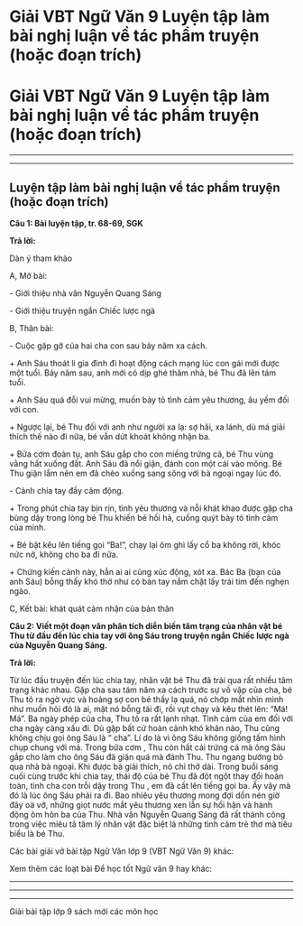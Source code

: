 # Giải VBT Ngữ Văn 9 Luyện tập làm bài nghị luận về tác phẩm truyện (hoặc đoạn trích)

# Giải VBT Ngữ Văn 9 Luyện tập làm bài nghị luận về tác phẩm truyện (hoặc đoạn trích)

* * *

* * *

## Luyện tập làm bài nghị luận về tác phẩm truyện (hoặc đoạn trích)

**Câu 1: Bài luyện tập, tr. 68-69, SGK**

**Trả lời:**

Dàn ý tham khảo

A, Mở bài:

\- Giới thiệu nhà văn Nguyễn Quang Sáng

\- Giới thiệu truyện ngắn Chiếc lược ngà

B, Thân bài:

\- Cuộc gặp gỡ của hai cha con sau bảy năm xa cách.

\+ Anh Sáu thoát li gia đình đi hoạt động cách mạng lúc con gái mới được một tuổi. Bảy năm sau, anh mới có dịp ghé thăm nhà, bé Thu đã lên tám tuổi.

\+ Anh Sáu quá đỗi vui mừng, muốn bày tỏ tình cảm yêu thương, âu yếm đối với con.

\+ Ngược lại, bé Thu đối với anh như người xa lạ: sợ hãi, xa lánh, dù má giải thích thế nào đi nữa, bé vẫn dứt khoát không nhận ba.

\+ Bữa cơm đoàn tụ, anh Sáu gắp cho con miếng trứng cá, bé Thu vùng vằng hất xuống đất. Anh Sáu đã nổi giận, đánh con một cái vào mông. Bé Thu giận lắm nên em đã chèo xuồng sang sông với bà ngoại ngay lúc đó.

\- Cảnh chia tay đầy cảm động.

\+ Trong phút chia tay bịn rịn, tình yêu thương và nỗi khát khao được gặp cha bùng dậy trong lòng bé Thu khiến bé hối hả, cuống quýt bày tỏ tình cảm của minh.

\+ Bé bật kêu lên tiếng gọi “Ba!”, chạy lại ôm ghì lấy cổ ba không rời, khóc nức nở, không cho ba đi nữa.

\+ Chứng kiến cảnh này, hẳn ai ai cũng xúc động, xót xa. Bác Ba (bạn của anh Sáu) bỗng thấy khó thở như có bàn tay nắm chặt lấy trái tim đến nghẹn ngào.

C, Kết bài: khát quát cảm nhận của bản thân

**Câu 2: Viết một đoạn văn phân tích diễn biến tâm trạng của nhân vật bé Thu từ đầu đến lúc chia tay với ông Sáu trong truyện ngắn Chiếc lược ngà của Nguyễn Quang Sáng.**

**Trả lời:**

Từ lúc đầu truyện đến lúc chia tay, nhân vật bé Thu đã trải qua rất nhiều tâm trạng khác nhau. Gặp cha sau tám năm xa cách trước sự vồ vập của cha, bé Thu tỏ ra ngờ vực và hoảng sợ con bé thấy lạ quá, nó chớp mắt nhìn mình như muốn hỏi đó là ai, mặt nó bỗng tái đi, rồi vụt chạy và kêu thét lên: “Má! Má”. Ba ngày phép của cha, Thu tỏ ra rất lạnh nhạt. Tình cảm của em đối với cha ngày càng xấu đi. Dù gặp bất cứ hoàn cảnh khó khăn nào, Thu cũng không chịu gọi ông Sáu là “ cha”. Lí do là vì ông Sáu không giống tấm hình chụp chung với má. Trong bữa cơm , Thu còn hất cái trứng cá mà ông Sáu gắp cho làm cho ông Sáu đã giận quá mà đánh Thu. Thu ngang bướng bỏ qua nhà bà ngoại. Khi được bà giải thích, nó chỉ thở dài. Trong buổi sáng cuối cùng trước khi chia tay, thái độ của bé Thu đã đột ngột thay đổi hoàn toàn, tình cha con trỗi dậy trong Thu , em đã cất lên tiếng gọi ba. Ấy vậy mà đó là lúc ông Sáu phải ra đi. Bao nhiêu yêu thương mong đợi dồn nén giờ đây oà vỡ, những giọt nước mắt yêu thương xen lẫn sự hối hận và hành động ôm hôn ba của Thu. Nhà văn Nguyễn Quang Sáng đã rất thành công trong việc miêu tả tâm lý nhân vật đặc biệt là những tình cảm trẻ thơ mà tiêu biểu là bé Thu.

Các bài giải vở bài tập Ngữ Văn lớp 9 (VBT Ngữ Văn 9) khác:

Xem thêm các loạt bài Để học tốt Ngữ văn 9 hay khác:

* * *

* * *

* * *

Giải bài tập lớp 9 sách mới các môn học
